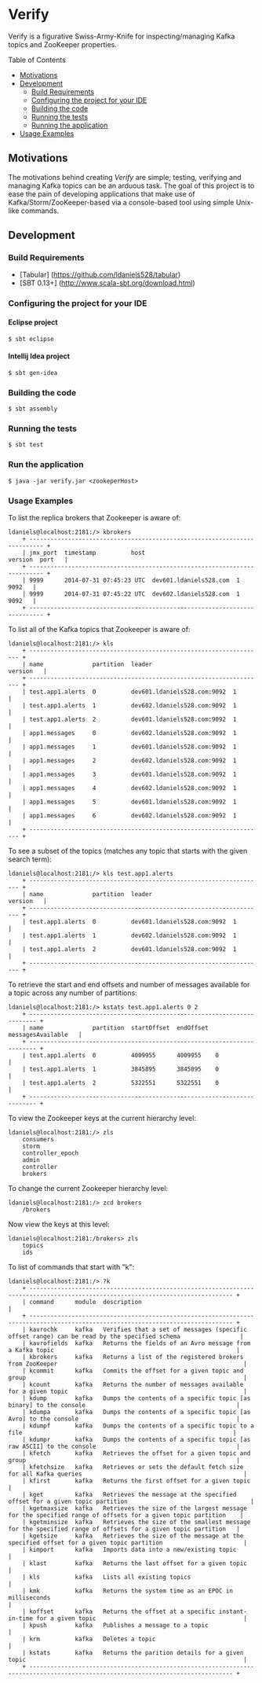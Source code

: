 Verify
=======

Verify is a figurative Swiss-Army-Knife for inspecting/managing Kafka topics and ZooKeeper properties.

Table of Contents

* <a href="#Motivations">Motivations</a>
* <a href="#Development">Development</a>
	* <a href="#build-requirements">Build Requirements</a>
	* <a href="#configuring-your-ide">Configuring the project for your IDE</a>
	* <a href="#building-the-code">Building the code</a>
	* <a href="#testing-the-code">Running the tests</a>	
	* <a href="#running-the-app">Running the application</a>
* <a href="#usage">Usage Examples</a>

<a name="Motivations"></a>
## Motivations

The motivations behind creating _Verify_ are simple; testing, verifying and managing Kafka topics can be an
arduous task. The goal of this project is to ease the pain of developing applications that make use of 
Kafka/Storm/ZooKeeper-based via a console-based tool using simple Unix-like commands.

<a name="Development"></a>
## Development

<a name="build-requirements"></a>
### Build Requirements

* [Tabular] (https://github.com/ldaniels528/tabular)
* [SBT 0.13+] (http://www.scala-sbt.org/download.html)

<a name="configuring-your-ide"></a>
### Configuring the project for your IDE

#### Eclipse project
    $ sbt eclipse
    
#### Intellij Idea project
    $ sbt gen-idea

<a name="building-the-code"></a>
### Building the code

    $ sbt assembly
    
<a name="testing-the-code"></a>    
### Running the tests

    $ sbt test    

<a name="Running-the-app"></a> 
### Run the application

	$ java -jar verify.jar <zookeperHost>

<a name="usage"></a>
### Usage Examples	

To list the replica brokers that Zookeeper is aware of:

	ldaniels@localhost:2181:/> kbrokers
		+ -------------------------------------------------------------------------- +
		| jmx_port  timestamp          host                          version  port   |
		+ -------------------------------------------------------------------------- +
		| 9999      2014-07-31 07:45:23 UTC  dev601.ldaniels528.com  1        9092   |
		| 9999      2014-07-31 07:45:22 UTC  dev602.ldaniels528.com  1        9092   |
		+ -------------------------------------------------------------------------- +	

To list all of the Kafka topics that Zookeeper is aware of:

	ldaniels@localhost:2181:/> kls
		+ ------------------------------------------------------------------- +
		| name              partition  leader                       version   |
		+ ------------------------------------------------------------------- +
		| test.app1.alerts  0          dev601.ldaniels528.com:9092  1         |
		| test.app1.alerts  1          dev602.ldaniels528.com:9092  1         |
		| test.app1.alerts  2          dev601.ldaniels528.com:9092  1         |
		| app1.messages     0          dev602.ldaniels528.com:9092  1         |
		| app1.messages     1          dev601.ldaniels528.com:9092  1         |
		| app1.messages     2          dev602.ldaniels528.com:9092  1         |
		| app1.messages     3          dev601.ldaniels528.com:9092  1         |
		| app1.messages     4          dev602.ldaniels528.com:9092  1         |
		| app1.messages     5          dev601.ldaniels528.com:9092  1         |
		| app1.messages     6          dev602.ldaniels528.com:9092  1         |
		+ ------------------------------------------------------------------- +

To see a subset of the topics (matches any topic that starts with the given search term):

	ldaniels@localhost:2181:/> kls test.app1.alerts
		+ ------------------------------------------------------------------- +
		| name              partition  leader                       version   |
		+ ------------------------------------------------------------------- +
		| test.app1.alerts  0          dev601.ldaniels528.com:9092  1         |
		| test.app1.alerts  1          dev602.ldaniels528.com:9092  1         |
		| test.app1.alerts  2          dev601.ldaniels528.com:9092  1         |
		+ ------------------------------------------------------------------- +

To retrieve the start and end offsets and number of messages available for a topic across any number of partitions:

	ldaniels@localhost:2181:/> kstats test.app1.alerts 0 2
		+ ------------------------------------------------------------------------ +
		| name              partition  startOffset  endOffset  messagesAvailable   |
		+ ------------------------------------------------------------------------ +
		| test.app1.alerts  0          4009955      4009955    0                   |
		| test.app1.alerts  1          3845895      3845895    0                   |
		| test.app1.alerts  2          5322551      5322551    0                   |
		+ ------------------------------------------------------------------------ +

To view the Zookeeper keys at the current hierarchy level:

	ldaniels@localhost:2181:/> zls
		consumers
		storm
		controller_epoch
		admin
		controller
		brokers	
			
To change the current Zookeeper hierarchy level:			
			
	ldaniels@localhost:2181:/> zcd brokers
        /brokers
        
Now view the keys at this level:        
    
    ldaniels@localhost:2181:/brokers> zls
        topics
        ids	
        
To list of commands that start with "k":
			
	ldaniels@localhost:2181:/> ?k
        + -------------------------------------------------------------------------------------------------------------------------------- +
        | command      module  description                                                                                                 |
        + -------------------------------------------------------------------------------------------------------------------------------- +
        | kavrochk     kafka   Verifies that a set of messages (specific offset range) can be read by the specified schema                 |
        | kavrofields  kafka   Returns the fields of an Avro message from a Kafka topic                                                    |
        | kbrokers     kafka   Returns a list of the registered brokers from ZooKeeper                                                     |
        | kcommit      kafka   Commits the offset for a given topic and group                                                              |
        | kcount       kafka   Returns the number of messages available for a given topic                                                  |
        | kdump        kafka   Dumps the contents of a specific topic [as binary] to the console                                           |
        | kdumpa       kafka   Dumps the contents of a specific topic [as Avro] to the console                                             |
        | kdumpf       kafka   Dumps the contents of a specific topic to a file                                                            |
        | kdumpr       kafka   Dumps the contents of a specific topic [as raw ASCII] to the console                                        |
        | kfetch       kafka   Retrieves the offset for a given topic and group                                                            |
        | kfetchsize   kafka   Retrieves or sets the default fetch size for all Kafka queries                                              |
        | kfirst       kafka   Returns the first offset for a given topic                                                                  |
        | kget         kafka   Retrieves the message at the specified offset for a given topic partition                                   |
        | kgetmaxsize  kafka   Retrieves the size of the largest message for the specified range of offsets for a given topic partition    |
        | kgetminsize  kafka   Retrieves the size of the smallest message for the specified range of offsets for a given topic partition   |
        | kgetsize     kafka   Retrieves the size of the message at the specified offset for a given topic partition                       |
        | kimport      kafka   Imports data into a new/existing topic                                                                      |
        | klast        kafka   Returns the last offset for a given topic                                                                   |
        | kls          kafka   Lists all existing topics                                                                                   |
        | kmk          kafka   Returns the system time as an EPOC in milliseconds                                                          |
        | koffset      kafka   Returns the offset at a specific instant-in-time for a given topic                                          |
        | kpush        kafka   Publishes a message to a topic                                                                              |
        | krm          kafka   Deletes a topic                                                                                             |
        | kstats       kafka   Returns the parition details for a given topic                                                              |
        + -------------------------------------------------------------------------------------------------------------------------------- +